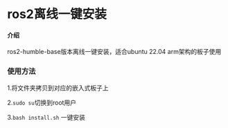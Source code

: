 # ros2离线一键安装

#### 介绍
ros2-humble-base版本离线一键安装，适合ubuntu 22.04 arm架构的板子使用

### 使用方法

1.将文件夹拷贝到对应的嵌入式板子上

2.`sudo su`切换到root用户

3.`bash install.sh` 一键安装